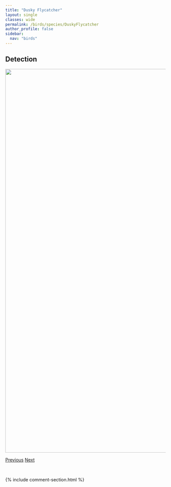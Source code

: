 ```yaml
---
title: "Dusky Flycatcher"
layout: single
classes: wide
permalink: /birds/species/DuskyFlycatcher
author_profile: false
sidebar:
  nav: "birds"
---
```


<h2>Detection</h2>

<a href="https://drive.google.com/uc?export=view&id=12ee6m44vwSvXLCGf4qPPOY-6UW3-vzfY">
<img src="https://drive.google.com/uc?export=view&id=12ee6m44vwSvXLCGf4qPPOY-6UW3-vzfY" height = "1200" width = "800">
</a>

<a href="/birds/species/DownyWoodpecker/" class="pagination--pager" title="Downy Woodpecker">Previous</a> <a href="/birds/species/EaredGrebe/" class="pagination--pager" title="Eared Grebe">Next</a>

<p>&nbsp;</p>

{% include comment-section.html %}
